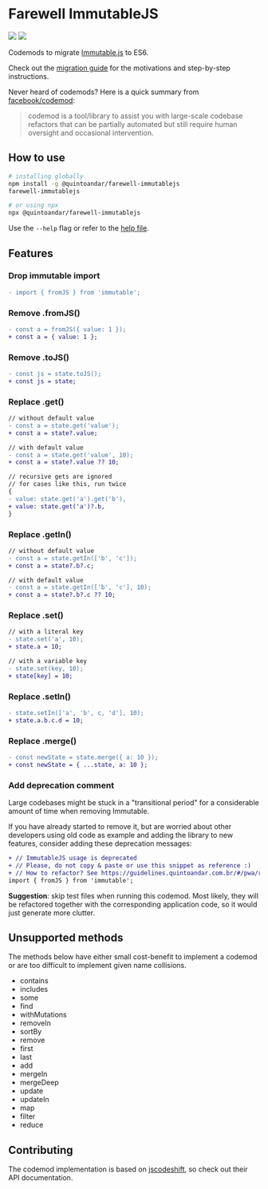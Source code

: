 # Farewell ImmutableJS

![](https://github.com/quintoandar/farewell-immutablejs/workflows/Node.js%20CI/badge.svg)
![](https://github.com/quintoandar/farewell-immutablejs/workflows/Node.js%20Package/badge.svg)

Codemods to migrate [Immutable.js](https://github.com/immutable-js/immutable-js) to ES6.

Check out the [migration guide](MIGRATION.md) for the motivations and step-by-step instructions.

Never heard of codemods? Here is a quick summary from [facebook/codemod](https://github.com/facebook/codemod):

> codemod is a tool/library to assist you with large-scale codebase refactors that can be partially automated but still require human oversight and occasional intervention.

## How to use

```bash
# installing globally
npm install -g @quintoandar/farewell-immutablejs
farewell-immutablejs

# or using npx
npx @quintoandar/farewell-immutablejs
```

Use the `--help` flag or refer to the [help file](./src/bin/help.txt).

## Features

### Drop immutable import

```diff
- import { fromJS } from 'immutable';
```

### Remove .fromJS()

```diff
- const a = fromJS({ value: 1 });
+ const a = { value: 1 };
```

### Remove .toJS()

```diff
- const js = state.toJS();
+ const js = state;
```

### Replace .get()

```diff
// without default value
- const a = state.get('value');
+ const a = state?.value;

// with default value
- const a = state.get('value', 10);
+ const a = state?.value ?? 10;

// recursive gets are ignored
// for cases like this, run twice
{
- value: state.get('a').get('b'),
+ value: state.get('a')?.b,
}
```

### Replace .getIn()

```diff
// without default value
- const a = state.getIn(['b', 'c']);
+ const a = state?.b?.c;

// with default value
- const a = state.getIn(['b', 'c'], 10);
+ const a = state?.b?.c ?? 10;
```

### Replace .set()

```diff
// with a literal key
- state.set('a', 10);
+ state.a = 10;
```

```diff
// with a variable key
- state.set(key, 10);
+ state[key] = 10;
```

### Replace .setIn()

```diff
- state.setIn(['a', 'b', c, 'd'], 10);
+ state.a.b.c.d = 10;
```

### Replace .merge()

```diff
- const newState = state.merge({ a: 10 });
+ const newState = { ...state, a: 10 };
```

### Add deprecation comment

Large codebases might be stuck in a "transitional period" for a considerable amount of time when removing Immutable.

If you have already started to remove it, but are worried about other developers using old code as example and adding the library to new features, 
consider adding these deprecation messages:

```diff
+ // ImmutableJS usage is deprecated
+ // Please, do not copy & paste or use this snippet as reference :)
+ // How to refactor? See https://guidelines.quintoandar.com.br/#/pwa/removing-immutable
import { fromJS } from 'immutable';
```

**Suggestion**: skip test files when running this codemod. 
Most likely, they will be refactored together with the corresponding application code, so it would just generate more clutter.

## Unsupported methods

The methods below have either small cost-benefit to implement a codemod or are too difficult to implement given name collisions.

- contains
- includes
- some
- find
- withMutations
- removeIn
- sortBy
- remove
- first
- last
- add
- mergeIn
- mergeDeep
- update
- updateIn
- map
- filter
- reduce

## Contributing

The codemod implementation is based on [jscodeshift](https://github.com/facebook/jscodeshift), so check out their API documentation.
